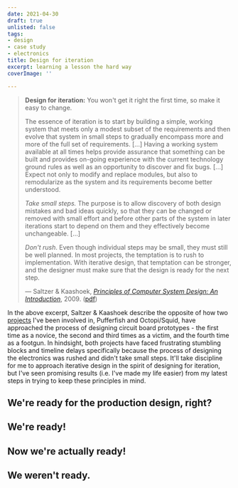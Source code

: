 ```yaml
---
date: 2021-04-30
draft: true
unlisted: false
tags:
- design
- case study
- electronics
title: Design for iteration
excerpt: learning a lesson the hard way
coverImage: ''

---
```

<blockquote> <b>Design for iteration:</b> You won't get it right the first time, so make it easy to change.

The essence of iteration is to start by building a simple, working system that meets only a modest subset of the requirements and then evolve that system in small steps to gradually encompass more and more of the full set of requirements. \[...\] Having a working system available at all times helps provide assurance that something can be built and provides on-going experience with the current technology ground rules as well as an opportunity to discover and fix bugs. \[...\] Expect not only to modify and replace modules, but also to remodularize as the system and its requirements become better understood.

_Take small steps._ The purpose is to allow discovery of both design mistakes and bad ideas quickly, so that they can be changed or removed with small effort and before other parts of the system in later iterations start to depend on them and they effectively become unchangeable. \[...\]

_Don't rush_. Even though individual steps may be small, they must still be well planned. In most projects, the temptation is to rush to implementation. With iterative design, that temptation can be stronger, and the designer must make sure that the design is ready for the next step.

— Saltzer & Kaashoek, <cite>[Principles of Computer System Design: An Introduction](https://dl.acm.org/doi/book/10.5555/1594884)</cite>, 2009. ([pdf](https://github.com/wangjohn/mit-courses/blob/master/6.033/Principles%20of%20Computer%20System%20Design%20An%20Introduction-2009.pdf)) </blockquote>

In the above excerpt, Saltzer & Kaashoek describe the opposite of how two [projects](https://ethanj.li/projects "Ethan's projects") I've been involved in, Pufferfish and Octopi/Squid, have approached the process of designing circuit board prototypes - the first time as a novice, the second and third times as a victim, and the fourth time as a footgun. In hindsight, both projects have faced frustrating stumbling blocks and timeline delays specifically because the process of designing the electronics was rushed and didn't take small steps. It'll take discipline for me to approach iterative design in the spirit of designing for iteration, but I've seen promising results (i.e. I've made my life easier) from my latest steps in trying to keep these principles in mind.

## We're ready for the production design, right?

## We're ready!

## Now we're actually ready!

## We weren't ready.